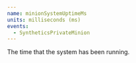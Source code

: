 ```yaml
---
name: minionSystemUptimeMs
units: milliseconds (ms)
events:
  - SyntheticsPrivateMinion
---
```


The time that the system has been running.